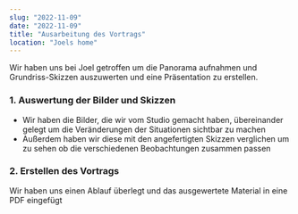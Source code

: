 ```yaml
---
slug: "2022-11-09"
date: "2022-11-09"
title: "Ausarbeitung des Vortrags"
location: "Joels home"
---
```



Wir haben uns bei Joel getroffen um die Panorama aufnahmen und Grundriss-Skizzen auszuwerten und eine Präsentation zu erstellen.

### 1. Auswertung der Bilder und Skizzen
- Wir haben die Bilder, die wir vom Studio gemacht haben, übereinander gelegt um die Veränderungen der Situationen sichtbar zu machen
- Außerdem haben wir diese mit den angefertigten Skizzen verglichen um zu sehen ob die verschiedenen Beobachtungen zusammen passen

### 2. Erstellen des Vortrags
Wir haben uns einen Ablauf überlegt und das ausgewertete Material in eine PDF eingefügt
